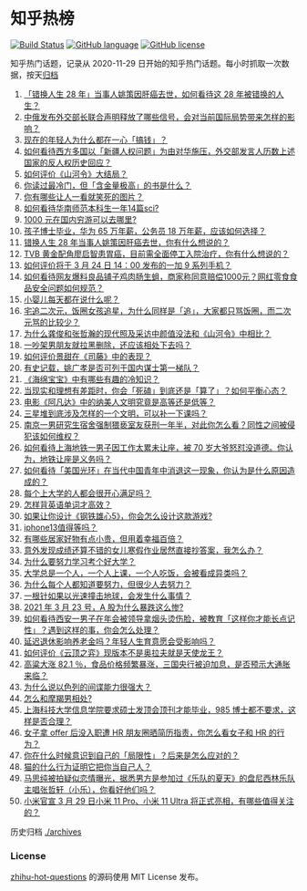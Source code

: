 # 知乎热榜
[![Build Status](https://github.com/ToWeLong/zhihu-hot-questions/workflows/CI/badge.svg)](https://github.com/ToWeLong/zhihu-hot-questions/actions)
[![GitHub language](https://img.shields.io/badge/language-golang-orange.svg)](https://golang.org/)
[![GitHub license](https://img.shields.io/github/license/ToWeLong/zhihu-hot-questions)](https://github.com/ToWeLong/zhihu-hot-questions/blob/main/LICENSE)

知乎热门话题，记录从 2020-11-29 日开始的知乎热门话题。每小时抓取一次数据，按天[归档](./archives)

<!-- BEGIN -->

1. [「错换人生 28 年」当事人姚策因肝癌去世，如何看待这 28 年被错换的人生？](https://www.zhihu.com/question/450843427)
1. [中俄发布外交部长联合声明释放了哪些信号，会对当前国际局势带来怎样的影响？](https://www.zhihu.com/question/450837070)
1. [现在的年轻人为什么都在一心「搞钱」？](https://www.zhihu.com/question/450839670)
1. [如何看待西方多国以「新疆人权问题」为由对华施压，外交部发言人历数上述国家的反人权历史回应？](https://www.zhihu.com/question/450861330)
1. [如何评价《山河令》大结局？](https://www.zhihu.com/question/450871681)
1. [你读过最冷门，但「含金量极高」的书是什么？](https://www.zhihu.com/question/438708854)
1. [你有哪些让人一看就笑死的图片？](https://www.zhihu.com/question/449542337)
1. [如何看待华南师范本科生一年14篇sci?](https://www.zhihu.com/question/450566025)
1. [1000 元在国内穷游可以去哪里?](https://www.zhihu.com/question/32207493)
1. [孩子博士毕业，华为 65 万年薪，公务员 18 万年薪，应该如何选择？](https://www.zhihu.com/question/444289082)
1. [错换人生 28 年当事人姚策因肝癌去世，你有什么想说的？](https://www.zhihu.com/question/450841310)
1. [TVB 黄金配角廖启智患胃癌，目前需全面停工入院治疗，你有什么想说的？](https://www.zhihu.com/question/450793162)
1. [如何评价将于 3 月 24 日 14：00 发布的一加 9 系列手机？](https://www.zhihu.com/question/450538947)
1. [如何看待网友爆料良品铺子鸡肉肠生蛆，商家称同意赔偿1000元？网红零食食品安全问题如何规范？](https://www.zhihu.com/question/450670795)
1. [小婴儿每天都在说什么呢？](https://www.zhihu.com/question/400506123)
1. [宅追二次元，饭圈女孩追星，为什么同样是「追」，大家都只骂饭圈，而二次元骂的比较少？](https://www.zhihu.com/question/434446919)
1. [为什么龚俊和张哲瀚的现代照及采访中颜值没法和《山河令》中相比？](https://www.zhihu.com/question/450590641)
1. [一吵架男朋友就拉黑删除，还应该相处下去吗？](https://www.zhihu.com/question/450162735)
1. [如何评价景甜在《司藤》中的表现？](https://www.zhihu.com/question/448203529)
1. [有史记载，姚广孝是否可列于国内谋士第一梯队？](https://www.zhihu.com/question/445248461)
1. [《海绵宝宝》中有哪些有趣的冷知识？](https://www.zhihu.com/question/26441739)
1. [当现实和理想有差距时，你会「死磕」到底还是「算了」？如何平衡心态？](https://www.zhihu.com/question/450641774)
1. [电影《阿凡达》中的纳美人文明究竟是高等还是低等？](https://www.zhihu.com/question/26947345)
1. [三星堆到底涉及怎样的一个文明，可以补一下课吗？](https://www.zhihu.com/question/450397900)
1. [南京一男研究生宿舍强制猥亵室友获刑一年半，对此你怎么看？同性之间被侵犯该如何维权？](https://www.zhihu.com/question/450711483)
1. [如何看待上海地铁一男子因工作太累未让座，被 70 岁大爷怒怼没道德。你认为，地铁让座是义务吗？](https://www.zhihu.com/question/450854258)
1. [如何看待「美国光环」在当代中国青年中消退这一现象，你认为是什么原因造成的？](https://www.zhihu.com/question/450687776)
1. [每个上大学的人都会很开心满足吗？](https://www.zhihu.com/question/448563688)
1. [怎样背英语单词才高效？](https://www.zhihu.com/question/19580414)
1. [如果让你设计《钢铁雄心5》，你会怎么设计这款游戏?](https://www.zhihu.com/question/398591539)
1. [iphone13值得等吗？](https://www.zhihu.com/question/445568012)
1. [有哪些居家好物有点小贵，但用着幸福百倍？](https://www.zhihu.com/question/448409513)
1. [意外发现成绩还算不错的女儿寒假作业居然直接抄答案，我怎么办？](https://www.zhihu.com/question/444223188)
1. [为什么要努力学习考个好大学？](https://www.zhihu.com/question/450285381)
1. [大学总是一个人，一个人上课，一个人吃饭，会被看成异类吗？](https://www.zhihu.com/question/449341021)
1. [为什么每个人都知道要努力，但很少人去努力？](https://www.zhihu.com/question/449280677)
1. [一根针如果以光速撞击地球，会发生什么事情？](https://www.zhihu.com/question/445280012)
1. [2021 年 3 月 23 号，A 股为什么暴跌这么惨?](https://www.zhihu.com/question/450823471)
1. [如何看待西安一男子在年会被领导拿烟头烫伤脸，被教育「这样你才能长点记性」？遇到这样的事，你会怎么处理？](https://www.zhihu.com/question/450623455)
1. [延迟退休影响养老金吗？年轻人生育意愿会受影响吗？](https://www.zhihu.com/question/450689582)
1. [如何评价《云顶之弈》现版本不是奥拉夫就是天使龙王？](https://www.zhihu.com/question/448520937)
1. [高粱大涨 82.1 ％，食品价格频繁暴涨，三国央行被迫加息，是否预示大通胀来临？](https://www.zhihu.com/question/450647359)
1. [为什么说以色列的间谍能力很强大？](https://www.zhihu.com/question/449016871)
1. [怎么和摩羯男相处?](https://www.zhihu.com/question/445057171)
1. [上海科技大学信息学院要求硕士发顶会顶刊才能毕业，985 博士都不要求，这样是否合理？](https://www.zhihu.com/question/450611404)
1. [女子拿 offer 后没入职遭 HR 朋友圈晒简历指责，你怎么看女子和 HR 的行为？](https://www.zhihu.com/question/450681573)
1. [你在什么时候意识到自己的「局限性」？后来是怎么应对的？](https://www.zhihu.com/question/449660946)
1. [猫的什么行为证明它把你当自己人？](https://www.zhihu.com/question/421347011)
1. [马思纯被拍疑似恋情曝光，据悉男方是参加过《乐队的夏天》的盘尼西林乐队主唱张哲轩（小乐），你看好他们吗？](https://www.zhihu.com/question/450806865)
1. [小米官宣 3 月 29 日小米 11 Pro、小米 11 Ultra 将正式亮相，有哪些值得关注的？](https://www.zhihu.com/question/450806418)

<!-- END -->

历史归档 [./archives](./archives)


### License
[zhihu-hot-questions](https://github.com/towelong/zhihu-hot-questions) 的源码使用 MIT License 发布。